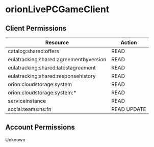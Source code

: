 # orionLivePCGameClient


## Client Permissions
| Resource | Action |
| -------- | ------ |
| catalog:shared:offers | READ |
| eulatracking:shared:agreementbyversion | READ |
| eulatracking:shared:latestagreement | READ |
| eulatracking:shared:responsehistory | READ |
| orion:cloudstorage:system | READ |
| orion:cloudstorage:system:* | READ |
| serviceinstance | READ |
| social:teams:ns:fn | READ UPDATE |

## Account Permissions
Unknown

